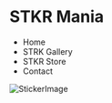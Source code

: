 # STKR Mania

- Home
- STRK Gallery
- STKR Store
- Contact

![StickerImage](https://labelsondemand.co.uk/wp-content/uploads/2020/04/die-cut-stickers.jpg)